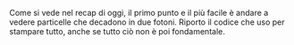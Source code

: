 Come si vede nel recap di oggi, il primo punto e il più facile è andare a vedere particelle che decadono in due fotoni.
Riporto il codice che uso per stampare tutto, anche se tutto ciò non è poi fondamentale.

